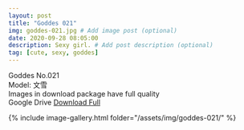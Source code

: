 ```yaml
---
layout: post
title: "Goddes 021"
img: goddes-021.jpg # Add image post (optional)
date: 2020-09-28 08:05:00
description: Sexy girl. # Add post description (optional)
tag: [cute, sexy, goddes]
---
```

Goddes No.021  
Model: 文雪                              
Images in download package have full quality                    
Google Drive [Download Full](http://gestyy.com/eeXVIX)

{% include image-gallery.html folder="/assets/img/goddes-021/" %}
